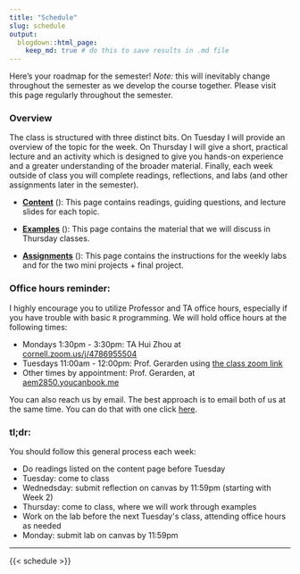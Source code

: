 ```yaml
---
title: "Schedule"
slug: schedule
output:
  blogdown::html_page:
    keep_md: true # do this to save results in .md file
---
```


Here’s your roadmap for the semester! *Note:* this will inevitably change throughout the semester as we develop the course together. Please visit this page regularly throughout the semester.

### Overview

The class is structured with three distinct bits. On Tuesday I will provide an overview of the topic for the week. On Thursday I will give a short, practical lecture and an activity which is designed to give you hands-on experience and a greater understanding of the broader material. Finally, each week outside of class you will complete readings, reflections, and labs (and other assignments later in the semester).

- [**Content**](/content/) (<i class="fas fa-book-reader"></i>): This page contains readings, guiding questions, and lecture slides for each topic.

- [**Examples**](/example/) (<i class="fas fa-laptop-code"></i>): This page contains the material that we will discuss in Thursday classes.

- [**Assignments**](/assignments/) (<i class="fas fa-pencil-ruler"></i>): This page contains the instructions for the weekly labs and for the two mini projects + final project.

### Office hours reminder:

I highly encourage you to utilize Professor and TA office hours, especially if you have trouble with basic `R` programming. We will hold office hours at the following times:

- Mondays  1:30pm - 3:30pm: TA Hui Zhou at [cornell.zoom.us/j/4786955504](https://cornell.zoom.us/j/4786955504?pwd=VitTc1hVSjJSVXovWGJlRG9VQm5TZz09)
- Tuesdays 11:00am - 12:00pm: Prof. Gerarden using [the class zoom link](https://cornell.zoom.us/j/98464434953?pwd=VDJuR0RhckttSTBJVVBqUXhDT3FxUT09)
- Other times by appointment: Prof. Gerarden, at [aem2850.youcanbook.me](https://aem2850.youcanbook.me)

You can also reach us by email. The best approach is to email both of us at the same time. You can do that with one click [here](mailto:gerarden@cornell.edu,hz423@cornell.edu).



<!-- :::note -->
### **tl;dr:**

You should follow this general process each week:

- Do readings listed on the content page before Tuesday
- Tuesday: come to class
- Wednedsday: submit reflection on canvas by 11:59pm (starting with Week 2)
- Thursday: come to class, where we will work through examples
- Work on the lab before the next Tuesday's class, attending office hours as needed
- Monday: submit lab on canvas by 11:59pm
<!-- ::: -->

---

{{< schedule >}}


